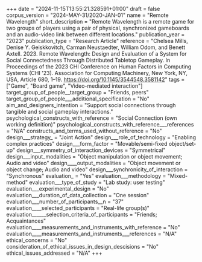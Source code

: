 +++
date = "2024-11-15T13:55:21.328591+01:00"
draft = false
corpus_version = "2024-MAY-31/2020-JAN-01"
name = "Remote Wavelength"
short_description = "Remote Wavelength is a remote game for two groups of players using a pair of physical, synchronized gameboards and an audio-video link between different locations."
publication_year = "2023"
publication_type = "Research Article"
reference = "Chelsea Mills, Denise Y. Geiskkovitch, Carman Neustaedter, William Odom, and Benett Axtell. 2023. Remote Wavelength: Design and Evaluation of a System for Social Connectedness Through Distributed Tabletop Gameplay. In Proceedings of the 2023 CHI Conference on Human Factors in Computing Systems (CHI '23). Association for Computing Machinery, New York, NY, USA, Article 680, 1–19. https://doi.org/10.1145/3544548.3581142"
tags = ["Game", "Board game", "Video-mediated interaction"]
target_group_of_people__target_group = "Friends, peers"
target_group_of_people___additional_specification = "No"
aim_and_designers_intention = "Support social connections through tangible and social gameplay interactions."
psychological_constructs_with_reference = "Social Connection (own working definition)"
psychological_constructs_with_reference___references = "N/A"
constructs_and_terms_used_without_reference = "No"
design___strategy_ = "Joint Action"
design___role_of_technology = "Enabling complex practices"
design___form_factor = "Movable/semi-fixed object/set-up"
design___symmetry_of_interaction_devices = "Symmetrical"
design___input_modalities = "Object manipulation or object movement; Audio and video"
design____output_modalities = "Object movement or object change; Audio and video"
design___synchronicity_of_interaction = "Synchronous"
evaluation_ = "Yes"
evaluation___methodology = "Mixed-method"
evaluation___type_of_study = "Lab study: user testing"
evaluation___experimental_design = "No"
evaluation___duration_of_data_collection = "One session"
evaluation___number_of_participants__n = "37"
evaluation____selected_participants = "Real-life group(s)"
evaluation______selection_criteria_of_participants = "Friends; Acquaintances"
evaluation____measurements_and_instruments_with_reference = "No"
evaluation____measurements_and_instruments___references = "N/A"
ethical_concerns = "No"
consideration_of_ethical_issues_in_design_descisions = "No"
ethical_issues_addressed = "N/A"
+++
